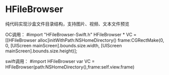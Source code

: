 # HFileBrowser
纯代码实现沙盒文件目录结构，支持图片、视频、文本文件预览 

OC调用：
#import "HFileBrowser-Swift.h"
HFileBrowser * VC = [[HFileBrowser alloc]initWithPath:NSHomeDirectory() frame:CGRectMake(0, 0, [UIScreen mainScreen].bounds.size.width, [UIScreen mainScreen].bounds.size.height)]; 

swift调用： 
#import HFileBrowser
var VC = HFileBrowser(path:NSHomeDirectory(),frame:self.view.frame)
